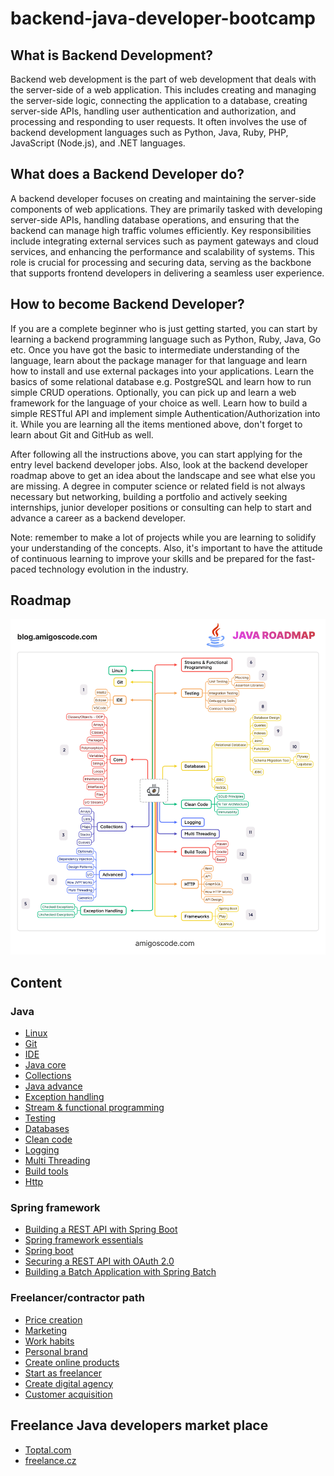 # backend-java-developer-bootcamp

## What is Backend Development?

Backend web development is the part of web development that deals with the server-side of a web application. This includes creating and managing the server-side logic, connecting the application to a database, creating server-side APIs, handling user authentication and authorization, and processing and responding to user requests. It often involves the use of backend development languages such as Python, Java, Ruby, PHP, JavaScript (Node.js), and .NET languages.

## What does a Backend Developer do?

A backend developer focuses on creating and maintaining the server-side components of web applications. They are primarily tasked with developing server-side APIs, handling database operations, and ensuring that the backend can manage high traffic volumes efficiently. Key responsibilities include integrating external services such as payment gateways and cloud services, and enhancing the performance and scalability of systems. This role is crucial for processing and securing data, serving as the backbone that supports frontend developers in delivering a seamless user experience.

## How to become Backend Developer?
If you are a complete beginner who is just getting started, you can start by learning a backend programming language such as Python, Ruby, Java, Go etc. Once you have got the basic to intermediate understanding of the language, learn about the package manager for that language and learn how to install and use external packages into your applications. Learn the basics of some relational database e.g. PostgreSQL and learn how to run simple CRUD operations. Optionally, you can pick up and learn a web framework for the language of your choice as well. Learn how to build a simple RESTful API and implement simple Authentication/Authorization into it. While you are learning all the items mentioned above, don't forget to learn about Git and GitHub as well.

After following all the instructions above, you can start applying for the entry level backend developer jobs. Also, look at the backend developer roadmap above to get an idea about the landscape and see what else you are missing. A degree in computer science or related field is not always necessary but networking, building a portfolio and actively seeking internships, junior developer positions or consulting can help to start and advance a career as a backend developer.

Note: remember to make a lot of projects while you are learning to solidify your understanding of the concepts. Also, it's important to have the attitude of continuous learning to improve your skills and be prepared for the fast-paced technology evolution in the industry.

## Roadmap
![](resources/javaDeveloperRoadmap.gif)

## Content

### Java
* [Linux](pages/linux.md)
* [Git](pages/git.md)
* [IDE](pages/ide.md)
* [Java core](pages/core.md)
* [Collections](pages/collections.md)
* [Java advance](pages/javaAdvance.md)
* [Exception handling](pages/exceptionHandling.md)
* [Stream & functional programming](pages/streamAndFunctionalProgramming.md)
* [Testing](pages/testing.md)
* [Databases](pages/databases.md)
* [Clean code](pages/cleanCode.md)
* [Logging](pages/logging.md)
* [Multi Threading](pages/multiThreading.md)
* [Build tools](pages/buildTools.md)
* [Http](pages/http.md)

### Spring framework
* [Building a REST API with Spring Boot](https://spring.academy/courses/building-a-rest-api-with-spring-boot)
* [Spring framework essentials](https://spring.academy/courses/spring-framework-essentials)
* [Spring boot](https://spring.academy/courses/spring-boot)
* [Securing a REST API with OAuth 2.0](https://spring.academy/courses/spring-academy-secure-rest-api-oauth2)
* [Building a Batch Application with Spring Batch](https://spring.academy/courses/building-a-batch-application-with-spring-batch)

### Freelancer/contractor path
* [Price creation](https://mladypodnikatel.cz/na-volne-noze/cenotvorba)
* [Marketing](https://mladypodnikatel.cz/na-volne-noze/osobni-marketing)
* [Work habits](https://mladypodnikatel.cz/na-volne-noze/procesy-freelanceru)
* [Personal brand](https://mladypodnikatel.cz/na-volne-noze/osobni-znacka)
* [Create online products](https://mladypodnikatel.cz/tvorba-on-line-produktu)
* [Start as freelancer](https://mladypodnikatel.cz/na-volne-noze/zacatky)
* [Create digital agency](https://mladypodnikatel.cz/agentury/zalozeni)
* [Customer acquisition](https://mladypodnikatel.cz/na-volne-noze/jak-ziskat-klienty)

## Freelance Java developers market place
* [Toptal.com](https://www.toptal.com/java)
* [freelance.cz](https://www.freelance.cz/)